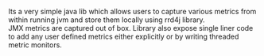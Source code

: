 Its a very simple java lib which allows users to capture various metrics from within running jvm and store them locally using rrd4j library.<br>
JMX metrics are captured out of box. Library also expose single liner code to add any user defined metrics either explicitly or by writing threaded metric monitors.
